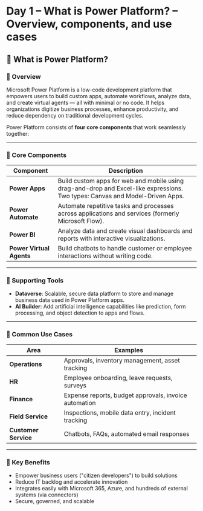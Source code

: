 # Day 1 – What is Power Platform? – Overview, components, and use cases

## 📅 What is Power Platform?

### 🧭 Overview  
Microsoft Power Platform is a low-code development platform that empowers users to build custom apps, automate workflows, analyze data, and create virtual agents — all with minimal or no code. It helps organizations digitize business processes, enhance productivity, and reduce dependency on traditional development cycles.

Power Platform consists of **four core components** that work seamlessly together:

---

### 🔧 Core Components

| Component | Description |
|----------|-------------|
| **Power Apps** | Build custom apps for web and mobile using drag-and-drop and Excel-like expressions. Two types: Canvas and Model-Driven Apps. |
| **Power Automate** | Automate repetitive tasks and processes across applications and services (formerly Microsoft Flow). |
| **Power BI** | Analyze data and create visual dashboards and reports with interactive visualizations. |
| **Power Virtual Agents** | Build chatbots to handle customer or employee interactions without writing code. |

---

### 🧩 Supporting Tools

- **Dataverse**: Scalable, secure data platform to store and manage business data used in Power Platform apps.  
- **AI Builder**: Add artificial intelligence capabilities like prediction, form processing, and object detection to apps and flows.

---

### 📌 Common Use Cases

| Area | Examples |
|------|----------|
| **Operations** | Approvals, inventory management, asset tracking |
| **HR** | Employee onboarding, leave requests, surveys |
| **Finance** | Expense reports, budget approvals, invoice automation |
| **Field Service** | Inspections, mobile data entry, incident tracking |
| **Customer Service** | Chatbots, FAQs, automated email responses |

---

### 🎯 Key Benefits

- Empower business users ("citizen developers") to build solutions  
- Reduce IT backlog and accelerate innovation  
- Integrates easily with Microsoft 365, Azure, and hundreds of external systems (via connectors)  
- Secure, governed, and scalable
